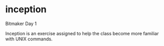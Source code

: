 inception
=========
Bitmaker Day 1

Inception is an exercise assigned to help the class become more familiar with UNIX commands.

